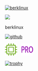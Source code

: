###

###
<a href="https://imgbb.com/"><img src="https://i.ibb.co/f2SkQ8c/berklinux.png" alt="berklinux" border="0"></a>

<IMG SRC="https://i0.wp.com/un5t48l3.com/wp-content/uploads/2019/12/kali-preview-boot.gif?resize=600%2C450&ssl=1"> 

berklinux



[<img src='https://cdn.jsdelivr.net/npm/simple-icons@3.0.1/icons/github.svg' alt='github' height='40'>](https://github.com/ataberkcetinkaya)  

<a href='https://docs.github.com/en/developers'><img src='https://raw.githubusercontent.com/acervenky/animated-github-badges/master/assets/devbadge.gif' width='40' height='40'></a> <a href='https://github.com/pricing'><img src='https://raw.githubusercontent.com/acervenky/animated-github-badges/master/assets/pro.gif' width='40' height='40'></a> 

[![trophy](https://github-profile-trophy.vercel.app/?username=ataberkcetinkaya)](https://github.com/ryo-ma/github-profile-trophy)
